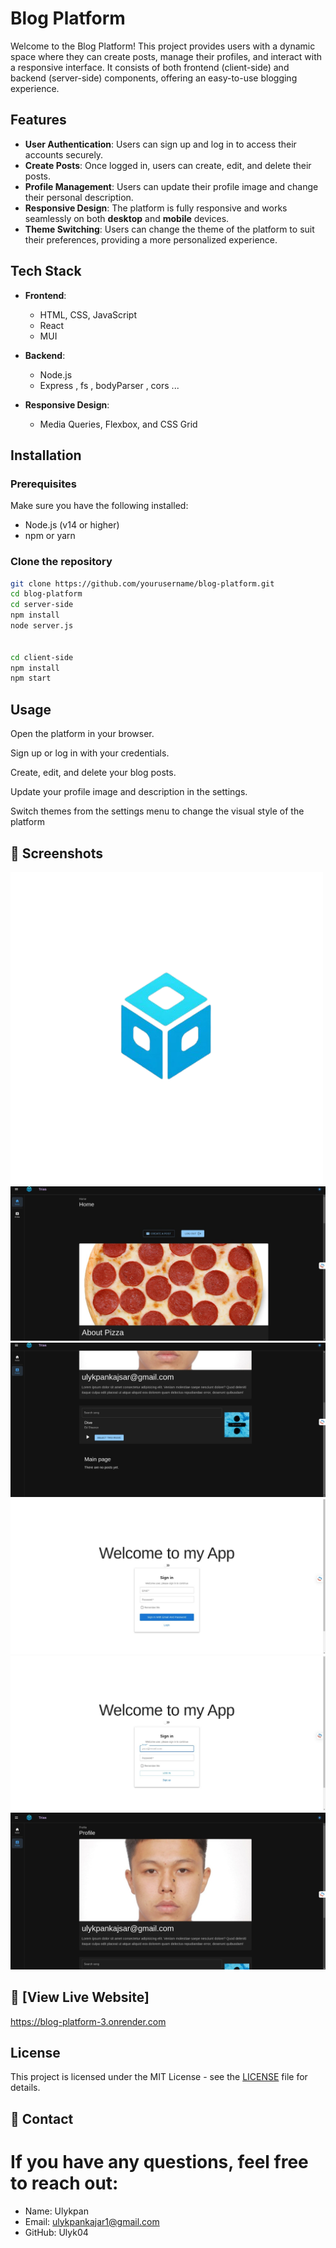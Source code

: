 # Blog Platform

Welcome to the Blog Platform! This project provides users with a dynamic space where they can create posts, manage their profiles, and interact with a responsive interface. It consists of both frontend (client-side) and backend (server-side) components, offering an easy-to-use blogging experience.

## Features

- **User Authentication**: Users can sign up and log in to access their accounts securely.
- **Create Posts**: Once logged in, users can create, edit, and delete their posts.
- **Profile Management**: Users can update their profile image and change their personal description.
- **Responsive Design**: The platform is fully responsive and works seamlessly on both **desktop** and **mobile** devices.
- **Theme Switching**: Users can change the theme of the platform to suit their preferences, providing a more personalized experience.

## Tech Stack

- **Frontend**: 
  - HTML, CSS, JavaScript
  - React 
  - MUI
  
- **Backend**: 
  - Node.js
  - Express , fs , bodyParser , cors ...
  
  
- **Responsive Design**: 
  - Media Queries, Flexbox, and CSS Grid

## Installation

### Prerequisites

Make sure you have the following installed:

- Node.js (v14 or higher)
- npm or yarn

### Clone the repository

```bash
git clone https://github.com/yourusername/blog-platform.git
cd blog-platform
cd server-side
npm install
node server.js


cd client-side
npm install
npm start
```
## Usage

  Open the platform in your browser.
  
  Sign up or log in with your credentials.
  
  Create, edit, and delete your blog posts.
  
  Update your profile image and description in the settings.
  
  Switch themes from the settings menu to change the visual style of the platform

## 📸 Screenshots

  ![Screenshots](https://raw.githubusercontent.com/Ulyk04/blog-platform/main/images/trias.png)
  ![Screenshots](https://raw.githubusercontent.com/Ulyk04/blog-platform/main/images/trias.jpeg)
  ![Screenshots](https://raw.githubusercontent.com/Ulyk04/blog-platform/main/images/trias2.jpeg)
  ![Screenshots](https://raw.githubusercontent.com/Ulyk04/blog-platform/main/images/trias3.jpeg)
  ![Screenshots](https://raw.githubusercontent.com/Ulyk04/blog-platform/main/images/trias4.jpeg)
  ![Screenshots](https://raw.githubusercontent.com/Ulyk04/blog-platform/main/images/trias5.jpeg)


## 🚀 [View Live Website]

   https://blog-platform-3.onrender.com

## License

This project is licensed under the MIT License - see the [LICENSE](LICENSE) file for details.

## 📧 Contact

# If you have any questions, feel free to reach out:
- Name: Ulykpan
- Email: ulykpankajar1@gmail.com
- GitHub: Ulyk04

